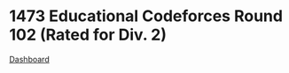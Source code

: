 # 1473 Educational Codeforces Round 102 (Rated for Div. 2)
[Dashboard](https://codeforces.com/contest/1473)
